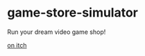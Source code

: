 # game-store-simulator
Run your dream video game shop!

[on itch](judytuna.itch.io/game-store-simulator)
